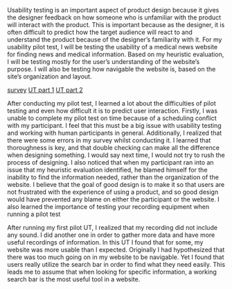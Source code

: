 Usability testing is an important aspect of product design because it gives the designer feedback on how someone who is unfamiliar with the product will interact with the product. This is important because as the designer, it is often difficult to predict how the target audience will react to and understand the product because of the designer’s familiarity with it. For my usability pilot test, I will be testing the usability of a medical news website for finding news and medical information. Based on my heuristic evaluation, I will be testing mostly for the user’s understanding of the website’s purpose. I will also be testing how navigable the website is, based on the site’s organization and layout. 

[survey](https://docs.google.com/forms/d/e/1FAIpQLSfBUaptCObgm8Xz5vX7Vwyfs8M9yEDDDTI4sHIR6YARMBIpLQ/viewform?usp=sf_link)
[UT part 1](https://drive.google.com/file/d/1P1hWSoDrRc5A6Ms7L8ELi49rGpBuGOoU/view?usp=sharing)
[UT part 2](https://drive.google.com/file/d/1z9ZfH5NPcmVA1SXky3v574nmlK6Q3_L1/view?usp=sharing)


After conducting my pilot test, I learned a lot about the difficulties of pilot testing and even how difficult it is to predict user interaction. Firstly, I was unable to complete my pilot test on time because of a scheduling conflict with my participant. I feel that this must be a big issue with usability testing and working with human participants in general. Additionally, I realized that there were some errors in my survey whilst conducting it. I learned that thoroughness is key, and that double checking can make all the difference when designing something. I would say next time, I would not try to rush the process of designing. I also noticed that when my participant ran into an issue that my heuristic evaluation identified, he blamed himself for the inability to find the information needed, rather than the organization of the website. I believe that the goal of good design is to make it so that users are not frustrated with the experience of using a product, and so good design would have prevented any blame on either the participant or the website. I also learned the importance of testing your recording equipment when running a pilot test

After running my first pilot UT, I realized that my recording did not include any sound. I did another one in order to gather more data and have more useful recordings of information. In this UT I found that for some, my website was more usable than I expected. Originally I had hypothesized that there was too much going on in my website to be navigable. Yet I found that users really utilize the search bar in order to find what they need easily. This leads me to assume that when looking for specific information, a working search bar is the most useful tool in a website. 
